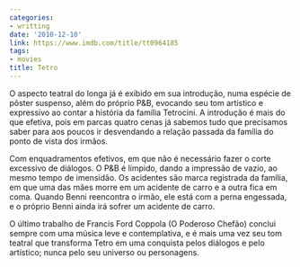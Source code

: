 ```yaml
---
categories:
- writting
date: '2010-12-10'
link: https://www.imdb.com/title/tt0964185
tags:
- movies
title: Tetro
---
```


O aspecto teatral do longa já é exibido em sua introdução, numa espécie de pôster suspenso, além do próprio P&B, evocando seu tom artístico e expressivo ao contar a história da família Tetrocini. A introdução é mais do que efetiva, pois em parcas quatro cenas já sabemos tudo que precisamos saber para aos poucos ir desvendando a relação passada da família do ponto de vista dos irmãos.

Com enquadramentos efetivos, em que não é necessário fazer o corte excessivo de diálogos. O P&B é límpido, dando a impressão de vazio, ao mesmo tempo de imensidão. Os acidentes são marca registrada da família, em que uma das mães morre em um acidente de carro e a outra fica em coma. Quando Benni reencontra o irmão, ele está com a perna engessada, e o próprio Benni ainda irá sofrer um acidente de carro.

O último trabalho de Francis Ford Coppola (O Poderoso Chefão) conclui sempre com uma música leve e contemplativa, e é mais uma vez seu tom teatral que transforma Tetro em uma conquista pelos diálogos e pelo artístico; nunca pelo seu universo ou personagens.

